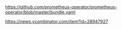 https://github.com/prometheus-operator/prometheus-operator/blob/master/bundle.yaml

https://news.ycombinator.com/item?id=28947927